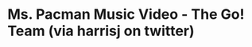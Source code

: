 <!--
id: 4480013
link: http://tumblr.atmos.org/post/4480013/ms-pacman-music-video-the-go-team-via-harrisj
slug: ms-pacman-music-video-the-go-team-via-harrisj
date: Thu Jun 28 2007 10:00:51 GMT-0700 (PDT)
publish: 2007-06-028
tags: 
title: Ms. Pacman Music Video - The Go! Team (via harrisj on twitter)
-->


Ms. Pacman Music Video - The Go! Team (via harrisj on twitter)
==============================================================



